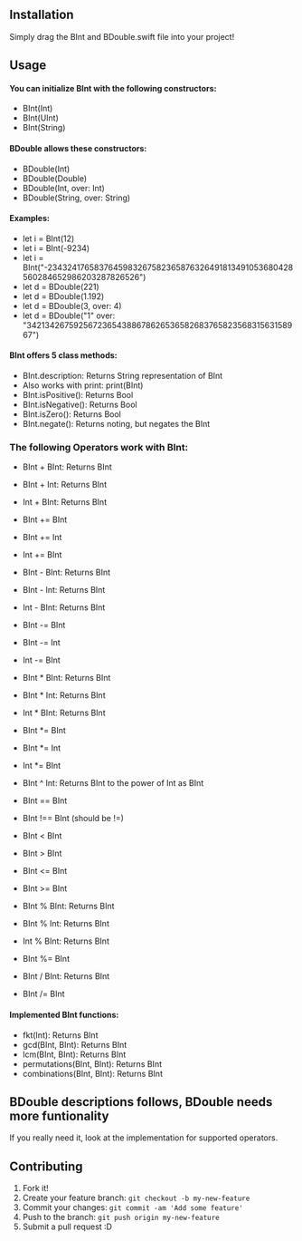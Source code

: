 ## Installation

Simply drag the BInt and BDouble.swift file into your project!



## Usage

#### You can initialize BInt with the following constructors:
* BInt(Int)
* BInt(UInt)
* BInt(String) 

#### BDouble allows these constructors:
* BDouble(Int)
* BDouble(Double)
* BDouble(Int, over: Int)
* BDouble(String, over: String)

#### Examples:
* let i = BInt(12)
* let i = BInt(-9234)
* let i = BInt("-2343241765837645983267582365876326491813491053680428560284652986203287826526")
* let d = BDouble(221)
* let d = BDouble(1.192)
* let d = BDouble(3, over: 4)
* let d = BDouble("1" over: "3421342675925672365438867862653658268376582356831563158967")

#### BInt offers 5 class methods:
* BInt.description: Returns String representation of BInt
*   Also works with print: print(BInt)
* BInt.isPositive(): Returns Bool
* BInt.isNegative(): Returns Bool
* BInt.isZero(): Returns Bool
* BInt.negate(): Returns noting, but negates the BInt

### The following Operators work with BInt:

* BInt + BInt: Returns BInt
* BInt + Int: Returns BInt
* Int + BInt: Returns BInt

* BInt += BInt
* BInt += Int
* Int += BInt

* BInt - BInt: Returns BInt
* BInt - Int: Returns BInt
* Int - BInt: Returns BInt

* BInt -= BInt
* BInt -= Int
* Int -= BInt

* BInt * BInt: Returns BInt
* BInt * Int: Returns BInt
* Int * BInt: Returns BInt

* BInt *= BInt
* BInt *= Int
* Int *= BInt

* BInt ^ Int: Returns BInt to the power of Int as BInt

* BInt == BInt
* BInt !== BInt (should be !=)


* BInt < BInt
* BInt > BInt
* BInt <= BInt
* BInt >= BInt

* BInt % BInt: Returns BInt
* BInt % Int: Returns BInt
* Int % BInt: Returns BInt

* BInt %= BInt
 
* BInt / BInt: Returns BInt

* BInt /= BInt


#### Implemented BInt functions:

* fkt(Int): Returns BInt
* gcd(BInt, BInt): Returns BInt
* lcm(BInt, BInt): Returns BInt
* permutations(BInt, BInt): Returns BInt
* combinations(BInt, BInt): Returns BInt

## BDouble descriptions follows, BDouble needs more funtionality
If you really need it, look at the implementation for supported operators.







## Contributing
1. Fork it!
2. Create your feature branch: `git checkout -b my-new-feature`
3. Commit your changes: `git commit -am 'Add some feature'`
4. Push to the branch: `git push origin my-new-feature`
5. Submit a pull request :D
